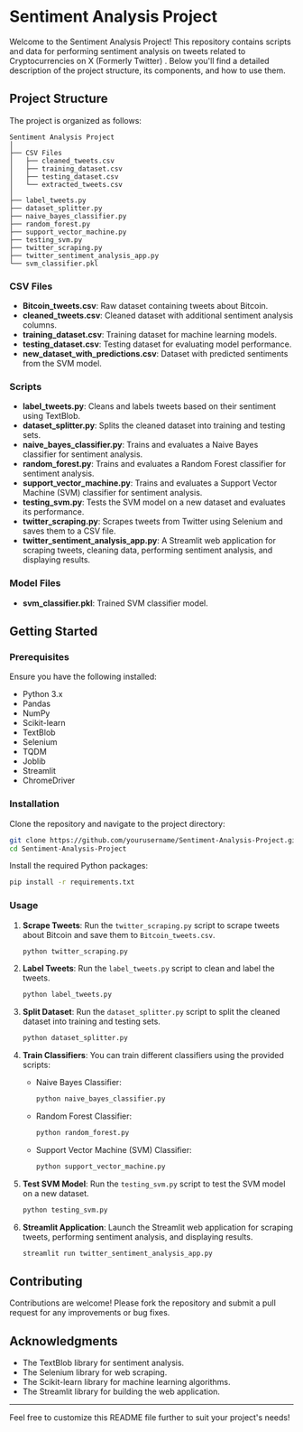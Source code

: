 

# Sentiment Analysis Project

Welcome to the Sentiment Analysis Project! This repository contains scripts and data for performing sentiment analysis on tweets related to Cryptocurrencies on X (Formerly Twitter) . Below you'll find a detailed description of the project structure, its components, and how to use them.

## Project Structure

The project is organized as follows:

```
Sentiment Analysis Project
│
├── CSV Files
│   ├── cleaned_tweets.csv
│   ├── training_dataset.csv
│   ├── testing_dataset.csv
│   └── extracted_tweets.csv
│
├── label_tweets.py
├── dataset_splitter.py
├── naive_bayes_classifier.py
├── random_forest.py
├── support_vector_machine.py
├── testing_svm.py
├── twitter_scraping.py
├── twitter_sentiment_analysis_app.py
└── svm_classifier.pkl
```

### CSV Files

- **Bitcoin_tweets.csv**: Raw dataset containing tweets about Bitcoin.
- **cleaned_tweets.csv**: Cleaned dataset with additional sentiment analysis columns.
- **training_dataset.csv**: Training dataset for machine learning models.
- **testing_dataset.csv**: Testing dataset for evaluating model performance.
- **new_dataset_with_predictions.csv**: Dataset with predicted sentiments from the SVM model.

### Scripts

- **label_tweets.py**: Cleans and labels tweets based on their sentiment using TextBlob.
- **dataset_splitter.py**: Splits the cleaned dataset into training and testing sets.
- **naive_bayes_classifier.py**: Trains and evaluates a Naive Bayes classifier for sentiment analysis.
- **random_forest.py**: Trains and evaluates a Random Forest classifier for sentiment analysis.
- **support_vector_machine.py**: Trains and evaluates a Support Vector Machine (SVM) classifier for sentiment analysis.
- **testing_svm.py**: Tests the SVM model on a new dataset and evaluates its performance.
- **twitter_scraping.py**: Scrapes tweets from Twitter using Selenium and saves them to a CSV file.
- **twitter_sentiment_analysis_app.py**: A Streamlit web application for scraping tweets, cleaning data, performing sentiment analysis, and displaying results.

### Model Files

- **svm_classifier.pkl**: Trained SVM classifier model.

## Getting Started

### Prerequisites

Ensure you have the following installed:

- Python 3.x
- Pandas
- NumPy
- Scikit-learn
- TextBlob
- Selenium
- TQDM
- Joblib
- Streamlit
- ChromeDriver

### Installation

Clone the repository and navigate to the project directory:

```bash
git clone https://github.com/yourusername/Sentiment-Analysis-Project.git
cd Sentiment-Analysis-Project
```

Install the required Python packages:

```bash
pip install -r requirements.txt
```

### Usage

1. **Scrape Tweets**:
   Run the `twitter_scraping.py` script to scrape tweets about Bitcoin and save them to `Bitcoin_tweets.csv`.

   ```bash
   python twitter_scraping.py
   ```

2. **Label Tweets**:
   Run the `label_tweets.py` script to clean and label the tweets.

   ```bash
   python label_tweets.py
   ```

3. **Split Dataset**:
   Run the `dataset_splitter.py` script to split the cleaned dataset into training and testing sets.

   ```bash
   python dataset_splitter.py
   ```

4. **Train Classifiers**:
   You can train different classifiers using the provided scripts:

   - Naive Bayes Classifier:

     ```bash
     python naive_bayes_classifier.py
     ```

   - Random Forest Classifier:

     ```bash
     python random_forest.py
     ```

   - Support Vector Machine (SVM) Classifier:

     ```bash
     python support_vector_machine.py
     ```

5. **Test SVM Model**:
   Run the `testing_svm.py` script to test the SVM model on a new dataset.

   ```bash
   python testing_svm.py
   ```

6. **Streamlit Application**:
   Launch the Streamlit web application for scraping tweets, performing sentiment analysis, and displaying results.

   ```bash
   streamlit run twitter_sentiment_analysis_app.py
   ```

## Contributing

Contributions are welcome! Please fork the repository and submit a pull request for any improvements or bug fixes.


## Acknowledgments

- The TextBlob library for sentiment analysis.
- The Selenium library for web scraping.
- The Scikit-learn library for machine learning algorithms.
- The Streamlit library for building the web application.

---

Feel free to customize this README file further to suit your project's needs!
